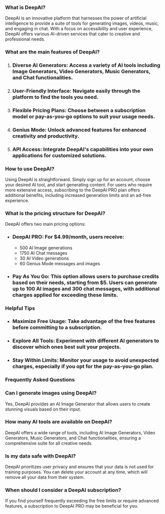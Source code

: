### What is DeepAI?

DeepAI is an innovative platform that harnesses the power of artificial intelligence to provide a suite of tools for generating images, videos, music, and engaging in chat. With a focus on accessibility and user experience, DeepAI offers various AI-driven services that cater to creative and professional needs.

### What are the main features of DeepAI?

1. ### Diverse AI Generators: Access a variety of AI tools including Image Generators, Video Generators, Music Generators, and Chat functionalities.
2. ### User-Friendly Interface: Navigate easily through the platform to find the tools you need.
3. ### Flexible Pricing Plans: Choose between a subscription model or pay-as-you-go options to suit your usage needs.
4. ### Genius Mode: Unlock advanced features for enhanced creativity and productivity.
5. ### API Access: Integrate DeepAI's capabilities into your own applications for customized solutions.

### How to use DeepAI?

Using DeepAI is straightforward. Simply sign up for an account, choose your desired AI tool, and start generating content. For users who require more extensive access, subscribing to the DeepAI PRO plan offers additional benefits, including increased generation limits and an ad-free experience.

### What is the pricing structure for DeepAI?

DeepAI offers two main pricing options:

- ### DeepAI PRO: For $4.99/month, users receive:
  - 500 AI Image generations
  - 1750 AI Chat messages
  - 30 AI Video generations
  - 60 Genius Mode messages and images

- ### Pay As You Go: This option allows users to purchase credits based on their needs, starting from $5. Users can generate up to 100 AI images and 300 chat messages, with additional charges applied for exceeding these limits.

### Helpful Tips

- ### Maximize Free Usage: Take advantage of the free features before committing to a subscription.
- ### Explore All Tools: Experiment with different AI generators to discover which ones best suit your projects.
- ### Stay Within Limits: Monitor your usage to avoid unexpected charges, especially if you opt for the pay-as-you-go plan.

### Frequently Asked Questions

### Can I generate images using DeepAI?  
Yes, DeepAI provides an AI Image Generator that allows users to create stunning visuals based on their input.

### How many AI tools are available on DeepAI?  
DeepAI offers a wide range of tools, including AI Image Generators, Video Generators, Music Generators, and Chat functionalities, ensuring a comprehensive suite for all creative needs.

### Is my data safe with DeepAI?  
DeepAI prioritizes user privacy and ensures that your data is not used for training purposes. You can delete your account at any time, which will remove all your data from their system.

### When should I consider a DeepAI subscription?  
If you find yourself frequently exceeding the free limits or require advanced features, a subscription to DeepAI PRO may be beneficial for you.